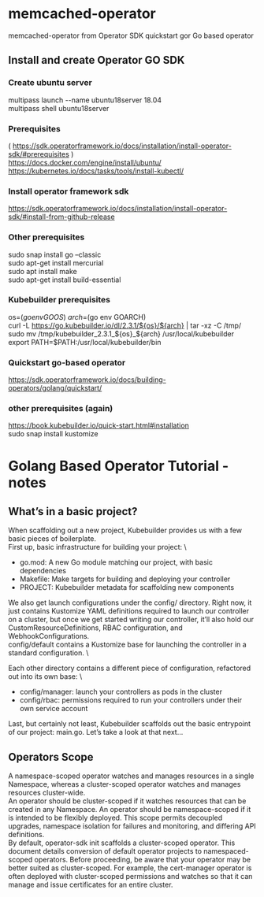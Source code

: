 # memcached-operator
memcached-operator from Operator SDK quickstart gor Go based operator

## Install and create Operator GO SDK

### Create ubuntu server
multipass launch --name ubuntu18server 18.04 \
multipass shell ubuntu18server

### Prerequisites
( https://sdk.operatorframework.io/docs/installation/install-operator-sdk/#prerequisites ) \
https://docs.docker.com/engine/install/ubuntu/ \
https://kubernetes.io/docs/tasks/tools/install-kubectl/

### Install operator framework sdk
https://sdk.operatorframework.io/docs/installation/install-operator-sdk/#install-from-github-release

### Other prerequisites
sudo snap install go –classic \
sudo apt-get install mercurial \
sudo apt install make \
sudo apt-get install build-essential

### Kubebuilder prerequisites
os=$(go env GOOS) \
arch=$(go env GOARCH) \
curl -L https://go.kubebuilder.io/dl/2.3.1/${os}/${arch} | tar -xz -C /tmp/ \
sudo mv /tmp/kubebuilder_2.3.1_${os}_${arch} /usr/local/kubebuilder \
export PATH=$PATH:/usr/local/kubebuilder/bin

### Quickstart go-based operator
https://sdk.operatorframework.io/docs/building-operators/golang/quickstart/

### other prerequisites (again)
https://book.kubebuilder.io/quick-start.html#installation \
sudo snap install kustomize

# Golang Based Operator Tutorial - notes

## What’s in a basic project?

When scaffolding out a new project, Kubebuilder provides us with a few basic pieces of boilerplate. \
First up, basic infrastructure for building your project: \
- go.mod: A new Go module matching our project, with basic dependencies
- Makefile: Make targets for building and deploying your controller
- PROJECT: Kubebuilder metadata for scaffolding new components

We also get launch configurations under the config/ directory. Right now, it just contains Kustomize YAML definitions required to launch our controller on a cluster, but once we get started writing our controller, it’ll also hold our CustomResourceDefinitions, RBAC configuration, and WebhookConfigurations. \
config/default contains a Kustomize base for launching the controller in a standard configuration. \

Each other directory contains a different piece of configuration, refactored out into its own base: \
- config/manager: launch your controllers as pods in the cluster
- config/rbac: permissions required to run your controllers under their own service account

Last, but certainly not least, Kubebuilder scaffolds out the basic entrypoint of our project: main.go. Let’s take a look at that next...

## Operators Scope

A namespace-scoped operator watches and manages resources in a single Namespace, whereas a cluster-scoped operator watches and manages resources cluster-wide. \
An operator should be cluster-scoped if it watches resources that can be created in any Namespace. An operator should be namespace-scoped if it is intended to be flexibly deployed. This scope permits decoupled upgrades, namespace isolation for failures and monitoring, and differing API definitions. \
By default, operator-sdk init scaffolds a cluster-scoped operator. This document details conversion of default operator projects to namespaced-scoped operators. Before proceeding, be aware that your operator may be better suited as cluster-scoped. For example, the cert-manager operator is often deployed with cluster-scoped permissions and watches so that it can manage and issue certificates for an entire cluster.
